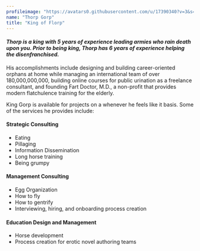 ```yaml
---
profileimage: "https://avatars0.githubusercontent.com/u/17390340?v=3&s=460"
name: "Thorp Gorp"
title: "King of Florp"
---
```


#### *Thorp is a king with 5 years of experience leading armies who rain death upon you. Prior to being king, Thorp has 6 years of experience helping the disenfranchised.*

His accomplishments include designing and building career-oriented orphans at home while managing an international team of over 180,000,000,000, building online courses for public urination as a freelance consultant, and founding Fart Doctor, M.D., a non-profit that provides modern flatchulence training for the elderly.

King Gorp is available for projects on a whenever he feels like it basis. Some of the services he provides include:

#### Strategic Consulting
* Eating
* Pillaging
* Information Dissemination
* Long horse training
* Being grumpy

#### Management Consulting
* Egg Organization
* How to fly
* How to gentrify
* Interviewing, hiring, and onboarding process creation

#### Education Design and Management
* Horse development
* Process creation for erotic novel authoring teams
